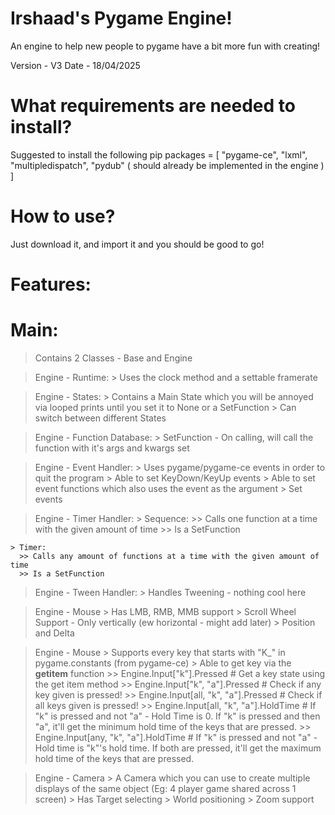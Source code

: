 # Irshaad's Pygame Engine!
An engine to help new people to pygame have a bit more fun with creating!

Version - V3
Date - 18/04/2025

# What requirements are needed to install?
Suggested to install the following pip packages = [
  "pygame-ce",
  "lxml",
  "multipledispatch",
  "pydub" ( should already be implemented in the engine )
]

# How to use?
Just download it, and import it and you should be good to go!

# Features:
  # Main:
  > Contains 2 Classes - Base and Engine

  > Engine - Runtime:
    > Uses the clock method and a settable framerate

  > Engine - States:
    > Contains a Main State which you will be annoyed via looped prints until you set it to None or a SetFunction
    > Can switch between different States

  > Engine - Function Database:
    > SetFunction - On calling, will call the function with it's args and kwargs set

  > Engine - Event Handler:
    > Uses pygame/pygame-ce events in order to quit the program
    > Able to set KeyDown/KeyUp events
    > Able to set event functions which also uses the event as the argument
    > Set events

  > Engine - Timer Handler:
    > Sequence:
      >> Calls one function at a time with the given amount of time
      >> Is a SetFunction
>
    > Timer:
      >> Calls any amount of functions at a time with the given amount of time
      >> Is a SetFunction

  > Engine - Tween Handler:
    > Handles Tweening - nothing cool here

  > Engine - Mouse
    > Has LMB, RMB, MMB support
    > Scroll Wheel Support - Only vertically (ew horizontal - might add later)
    > Position and Delta

  > Engine - Mouse
    > Supports every key that starts with "K_" in pygame.constants (from pygame-ce)
    > Able to get key via the __getitem__ function
      >> Engine.Input["k"].Pressed  # Get a key state using the get item method
      >> Engine.Input["k", "a"].Pressed  # Check if any key given is pressed!
      >> Engine.Input[all, "k", "a"].Pressed # Check if all keys given is pressed!
      >> Engine.Input[all, "k", "a"].HoldTime  # If "k" is pressed and not "a" - Hold Time is 0. If "k" is pressed and then "a", it'll get the minimum hold time of the keys that are            pressed.
      >> Engine.Input[any, "k", "a"].HoldTime  # If "k" is pressed and not "a" - Hold time is "k"'s hold time. If both are pressed, it'll get the maximum hold time of the keys that are pressed.

  > Engine - Camera
    > A Camera which you can use to create multiple displays of the same object (Eg: 4 player game shared across 1 screen)
    > Has Target selecting
    > World positioning
    > Zoom support


